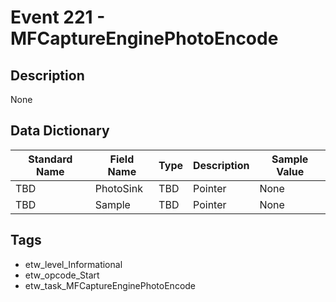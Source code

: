 # Event 221 - MFCaptureEnginePhotoEncode

## Description
None

## Data Dictionary
|Standard Name|Field Name|Type|Description|Sample Value|
|---|---|---|---|---|
|TBD|PhotoSink|TBD|Pointer|None|None|
|TBD|Sample|TBD|Pointer|None|None|

## Tags
* etw_level_Informational
* etw_opcode_Start
* etw_task_MFCaptureEnginePhotoEncode